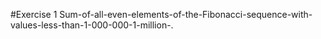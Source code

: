 #Exercise 1 Sum-of-all-even-elements-of-the-Fibonacci-sequence-with-values-less-than-1-000-000-1-million-.
